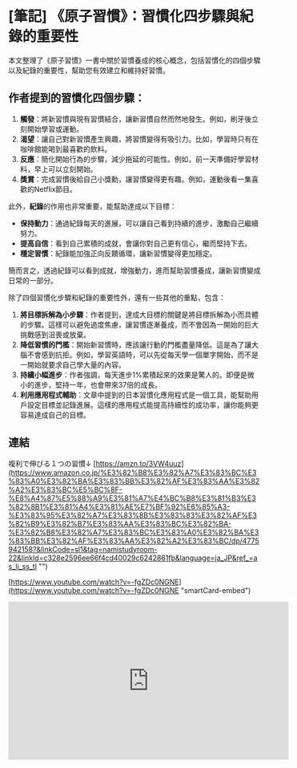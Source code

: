# [筆記] 《原子習慣》：習慣化四步驟與紀錄的重要性


本文整理了《原子習慣》一書中關於習慣養成的核心概念，包括習慣化的四個步驟以及紀錄的重要性，幫助您有效建立和維持好習慣。
<!--more-->

## 作者提到的習慣化四個步驟：

1.  **觸發**：將新習慣與現有習慣結合，讓新習慣自然而然地發生。例如，刷牙後立刻開始學習或運動。
2.  **渴望**：讓自己對新習慣產生興趣，將習慣變得有吸引力。比如，學習時只有在咖啡館能喝到最喜歡的飲料。
3.  **反應**：簡化開始行為的步驟，減少拖延的可能性。例如，前一天準備好學習材料，早上可以立刻開始。
4.  **獎賞**：完成習慣後給自己小獎勳，讓習慣變得更有趣。例如，運動後看一集喜歡的Netflix節目。

此外，**紀錄**的作用也非常重要，能幫助達成以下目標：

*   **保持動力**：通過紀錄每天的進展，可以讓自己看到持續的進步，激勵自己繼續努力。
*   **提高自信**：看到自己累積的成就，會讓你對自己更有信心，繼而堅持下去。
*   **穩定習慣**：紀錄能加強正向反饋循環，讓新習慣變得更加穩定。

簡而言之，透過紀錄可以看到成就，增強動力，進而幫助習慣養成，讓新習慣變成日常的一部分。

除了四個習慣化步驟和紀錄的重要性外，還有一些其他的重點，包含：

1.  **將目標拆解為小步驟**：作者提到，達成大目標的關鍵是將目標拆解為小而具體的步驟。這樣可以避免過度焦慮，讓習慣逐漸養成，而不會因為一開始的巨大挑戰感到沮喪或放棄。
2.  **降低習慣的門檻**：開始新習慣時，應該讓行動的門檻盡量降低。這是為了讓大腦不會感到抗拒。例如，學習英語時，可以先從每天學一個單字開始，而不是一開始就要求自己學大量的內容。
3.  **持續小幅進步**：作者強調，每天進步1%累積起來的效果是驚人的。即便是微小的進步，堅持一年，也會帶來37倍的成長。
4.  **利用應用程式輔助**：文章中提到的日本習慣化應用程式是一個工具，能幫助用戶設定目標並記錄進展。這樣的應用程式能提高持續性的成功率，讓你能夠更容易達成自己的目標。

## 連結

複利で伸びる１つの習慣↓ [https://amzn.to/3VW4uuz](https://www.amazon.co.jp/%E3%82%B8%E3%82%A7%E3%83%BC%E3%83%A0%E3%82%BA%E3%83%BB%E3%82%AF%E3%83%AA%E3%82%A2%E3%83%BC%E5%BC%8F-%E8%A4%87%E5%88%A9%E3%81%A7%E4%BC%B8%E3%81%B3%E3%82%8B1%E3%81%A4%E3%81%AE%E7%BF%92%E6%85%A3-%E3%83%95%E3%82%A7%E3%83%8B%E3%83%83%E3%82%AF%E3%82%B9%E3%82%B7%E3%83%AA%E3%83%BC%E3%82%BA-%E3%82%B8%E3%82%A7%E3%83%BC%E3%83%A0%E3%82%BA%E3%83%BB%E3%82%AF%E3%83%AA%E3%82%A2%E3%83%BC/dp/4775942158?&linkCode=sl1&tag=namistudyroom-22&linkId=c328e2596ee66f4cd40029c6242861fb&language=ja_JP&ref_=as_li_ss_tl "‌")

[https://www.youtube.com/watch?v=-fgZDc0NGNE](https://www.youtube.com/watch?v=-fgZDc0NGNE "smartCard-embed")


<iframe width="560" height="315" src="https://www.youtube.com/embed/-fgZDc0NGNE?si=tXClgsTx_pvP_Whq" title="YouTube video player" frameborder="0" allow="accelerometer; autoplay; clipboard-write; encrypted-media; gyroscope; picture-in-picture; web-share" referrerpolicy="strict-origin-when-cross-origin" allowfullscreen></iframe>
